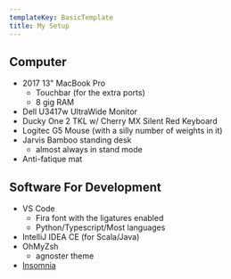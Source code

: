 ```yaml
---
templateKey: BasicTemplate
title: My Setup
---
```


## Computer

- 2017 13" MacBook Pro
  - Touchbar (for the extra ports)
  - 8 gig RAM
- Dell U3417w UltraWide Monitor
- Ducky One 2 TKL w/ Cherry MX Silent Red Keyboard
- Logitec G5 Mouse (with a silly number of weights in it)
- Jarvis Bamboo standing desk
  - almost always in stand mode
- Anti-fatique mat

## Software For Development

- VS Code
  - Fira font with the ligatures enabled
  - Python/Typescript/Most languages
- IntelliJ IDEA CE (for Scala/Java)
- OhMyZsh
  - agnoster theme
- [Insomnia](insomnia.rest)

